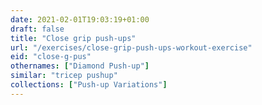 ```yaml
---
date: 2021-02-01T19:03:19+01:00
draft: false
title: "Close grip push-ups"
url: "/exercises/close-grip-push-ups-workout-exercise"
eid: "close-g-pus"
othernames: ["Diamond Push-up"]
similar: "tricep pushup"
collections: ["Push-up Variations"]
---
```

